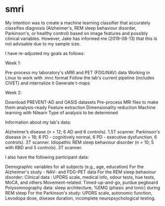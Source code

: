 # smri
My intention was to create a machine learning classifier that accurately classifies diagnosis (Alzheimer's, REM sleep behaviour disorder, Parkinson's, or healthy control) based on image features and possibly clinical variables. However, Jake has informed me (2019-08-13) that this is not advisable due to my sample size.   

I have re-adjusted my goals as follows:  

Week 1: 

Pre-process my laboratory's sMRI and PET (FDG/NAV) data
  Working in Linux to work with .mnc format
  Follow the lab's current pipeline (includes CIVET) and internalize it
Generate t-maps

Week 2: 

Download PREVENT-AD and OASIS datasets
Pre-process MRI files to make them analysis-ready
Feature extraction
Dimensionality reduction
Machine learning with Nilearn 
Type of analysis to be determined

Information about my lab's data: 

Alzheimer’s disease (n = 12; 6 AD and 6 controls). 1.5T scanner. 
Parkinson's disease (n = 18; 6 PD - cognitively normal, 6 PD - executive dysfunction, 6 controls). 3T scanner. 
Idiopathic REM sleep behaviour disorder (n = 10; 5 with RBD and 5 controls). 3T scanner. 
 
I also have the following participant data:

Demographic variables for all subjects (e.g., age, education)
For the Alzheimer's study - NAV- and FDG-PET data
For the REM sleep behaviour disorder: 
    Clinical data : UPDRS scale, medical info, odour tests, hue tests, MoCA, and others
    Movement-related: Timed-up-and-go, purdue pegboard
    Polysomnography data: sleep architecture, %EMG (phasic and tonic) during REM sleep
For the Parkinson's study: UPDRS scale, autonomic function, Levodopa dose, disease duration, incomplete neuropsychological testing. 

